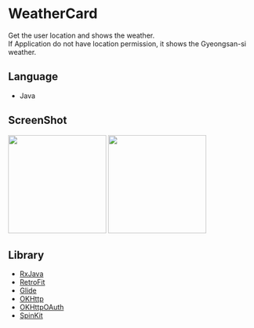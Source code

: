 # WeatherCard
Get the user location and shows the weather. <br>
If Application do not have location permission, it shows the Gyeongsan-si weather.

## Language
- Java

## ScreenShot
<div>
<img width="200" src="https://user-images.githubusercontent.com/10572119/98204004-87370a80-1f78-11eb-94ce-7b88c54fadfd.png">
<img width="200" src="https://user-images.githubusercontent.com/10572119/98204066-adf54100-1f78-11eb-889b-733162dbc187.png">
</div>



## Library
- [RxJava]
- [RetroFit]
- [Glide]
- [OKHttp]
- [OKHttpOAuth]
- [SpinKit]

[RxJava]: https://github.com/ReactiveX/RxJava
[RetroFit]: https://github.com/square/retrofit
[Glide]: https://github.com/bumptech/glide
[OKHttp]: https://github.com/square/okhttp
[OKHttpOAuth]: https://github.com/dherges/okhttp-oauth
[SpinKit]: https://github.com/ybq/Android-SpinKit

